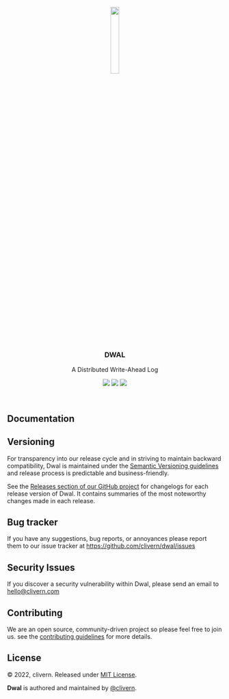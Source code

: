 <p align="center">
    <img src="https://www.rust-lang.org/logos/rust-logo-512x512-blk.png" width="20%" />
    <h3 align="center">DWAL</h3>
    <p align="center">A Distributed Write-Ahead Log</p>
    <p align="center">
        <a href="https://github.com/Clivern/Dwal/actions"><img src="https://github.com/Clivern/Dwal/actions/workflows/build.yml/badge.svg"></a>
        <a href="https://github.com/Clivern/Dwal/releases"><img src="https://img.shields.io/badge/Version-v0.1.0-green.svg"></a>
        <a href="https://github.com/Clivern/Dwal/blob/main/LICENSE"><img src="https://img.shields.io/badge/LICENSE-MIT-green.svg"></a>
    </p>
</p>
<br/>


## Documentation


## Versioning

For transparency into our release cycle and in striving to maintain backward compatibility, Dwal is maintained under the [Semantic Versioning guidelines](https://semver.org/) and release process is predictable and business-friendly.

See the [Releases section of our GitHub project](https://github.com/clivern/dwal/releases) for changelogs for each release version of Dwal. It contains summaries of the most noteworthy changes made in each release.


## Bug tracker

If you have any suggestions, bug reports, or annoyances please report them to our issue tracker at https://github.com/clivern/dwal/issues


## Security Issues

If you discover a security vulnerability within Dwal, please send an email to [hello@clivern.com](mailto:hello@clivern.com)


## Contributing

We are an open source, community-driven project so please feel free to join us. see the [contributing guidelines](CONTRIBUTING.md) for more details.


## License

© 2022, clivern. Released under [MIT License](https://opensource.org/licenses/mit-license.php).

**Dwal** is authored and maintained by [@clivern](http://github.com/clivern).

